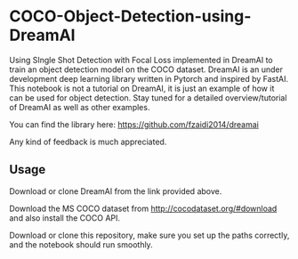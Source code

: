 # COCO-Object-Detection-using-DreamAI
Using SIngle Shot Detection with Focal Loss implemented in DreamAI to train an object detection model on the COCO dataset.
DreamAI is an under development deep learning library written in Pytorch and inspired by FastAI.
This notebook is not a tutorial on DreamAI, it is just an example of how it can be used for object detection.
Stay tuned for a detailed overview/tutorial of DreamAI as well as other examples.

You can find the library here: https://github.com/fzaidi2014/dreamai

Any kind of feedback is much appreciated.


## Usage

Download or clone DreamAI from the link provided above.

Download the MS COCO dataset from http://cocodataset.org/#download and also install the COCO API.

Download or clone this repository, make sure you set up the paths correctly, and the notebook should run smoothly.
